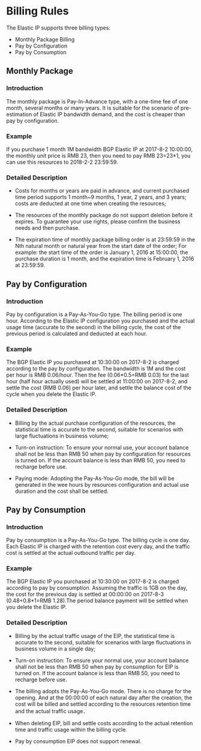 # Billing Rules

The Elastic IP supports three billing types:
 * Monthly Package Billing
 * Pay by Configuration
 * Pay by Consumption

## Monthly Package

### Introduction
The monthly package is Pay-In-Advance type, with a one-time fee of one month, several months or many years. It is suitable for the scenario of pre-estimation of Elastic IP bandwidth demand, and the cost is cheaper than pay by configuration.
### Example
If you purchase 1 month 1M bandwidth BGP Elastic IP at 2017-8-2 10:00:00, the monthly unit price is RMB 23, then you need to pay RMB 23=23*1, you can use this resources to 2018-2-2 23:59:59.
### Detailed Description
- Costs for months or years are paid in advance, and current purchased time period supports 1 month~9 months, 1 year, 2 years, and 3 years; costs are deducted at one time when creating the resources;

- The resources of the monthly package do not support deletion before it expires. To guarantee your use rights, please confirm the business needs and then purchase.

- The expiration time of monthly package billing order is at 23:59:59 in the Nth natural month or natural year from the start date of the order;
For example: the start time of the order is January 1, 2016 at 15:00:00, the purchase duration is 1 month, and the expiration time is February 1, 2016 at 23:59:59.

## Pay by Configuration

### Introduction
Pay by configuration is a Pay-As-You-Go type. The billing period is one hour. According to the Elastic IP configuration you purchased and the actual usage time (accurate to the second) in the billing cycle, the cost of the previous period is calculated and deducted at each hour.
### Example
The BGP Elastic IP you purchased at 10:30:00 on 2017-8-2 is charged according to the pay by configuration. The bandwidth is 1M and the cost per hour is RMB 0.06/hour. Then the fee (0.06*0.5=RMB 0.03) for the last hour (half hour actually used) will be settled at 11:00:00 on 2017-8-2, and settle the cost (RMB 0.06) per hour later, and settle the balance cost of the cycle when you delete the Elastic IP.
### Detailed Description
- Billing by the actual purchase configuration of the resources, the statistical time is accurate to the second, suitable for scenarios with large fluctuations in business volume;

- Turn-on instruction: To ensure your normal use, your account balance shall not be less than RMB 50 when pay by configuration for resources is turned on. If the account balance is less than RMB 50, you need to recharge before use.

- Paying mode: Adopting the Pay-As-You-Go mode, the bill will be generated in the wee hours by resources configuration and actual use duration and the cost shall be settled.

## Pay by Consumption

### Introduction
Pay by consumption is a Pay-As-You-Go type. The billing cycle is one day. Each Elastic IP is charged with the retention cost every day, and the traffic cost is settled at the actual outbound traffic per day.
### Example
The BGP Elastic IP you purchased at 10:30:00 on 2017-8-2 is charged according to pay by consumption. Assuming the traffic is 1GB on the day, the cost for the previous day is settled at 00:00:00 on 2017-8-3 (0.48+0.8*1=RMB 1.28).The period balance payment will be settled when you delete the Elastic IP.
### Detailed Description
- Billing by the actual traffic usage of the EIP, the statistical time is accurate to the second, suitable for scenarios with large fluctuations in business volume in a single day;

- Turn-on instruction: To ensure your normal use, your account balance shall not be less than RMB 50 when pay by consumption for EIP is turned on. If the account balance is less than RMB 50, you need to recharge before use.

- The billing adopts the Pay-As-You-Go mode. There is no charge for the opening. And at the 00:00:00 of each natural day after the creation, the cost will be billed and settled according to the resources retention time and the actual traffic usage．

- When deleting EIP, bill and settle costs according to the actual retention time and traffic usage within the billing cycle.

- Pay by consumption EIP does not support renewal.
